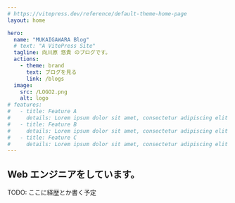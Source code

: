 ```yaml
---
# https://vitepress.dev/reference/default-theme-home-page
layout: home

hero:
  name: "MUKAIGAWARA Blog"
  # text: "A VitePress Site"
  tagline: 向川原 悠貴 のブログです。
  actions:
    - theme: brand
      text: ブログを見る
      link: /blogs
  image:
    src: /LOGO2.png
    alt: logo
# features:
#   - title: Feature A
#     details: Lorem ipsum dolor sit amet, consectetur adipiscing elit
#   - title: Feature B
#     details: Lorem ipsum dolor sit amet, consectetur adipiscing elit
#   - title: Feature C
#     details: Lorem ipsum dolor sit amet, consectetur adipiscing elit
---
```


## Web エンジニアをしています。

TODO: ここに経歴とか書く予定
